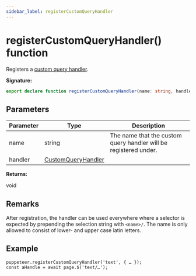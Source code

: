 ```yaml
---
sidebar_label: registerCustomQueryHandler
---
```

# registerCustomQueryHandler() function

Registers a [custom query handler](./puppeteer.customqueryhandler.md).

**Signature:**

```typescript
export declare function registerCustomQueryHandler(name: string, handler: CustomQueryHandler): void;
```

## Parameters

|  Parameter | Type | Description |
|  --- | --- | --- |
|  name | string | The name that the custom query handler will be registered under. |
|  handler | [CustomQueryHandler](./puppeteer.customqueryhandler.md) |  |

**Returns:**

void

## Remarks

After registration, the handler can be used everywhere where a selector is expected by prepending the selection string with `<name>/`. The name is only allowed to consist of lower- and upper case latin letters.

## Example


```
puppeteer.registerCustomQueryHandler('text', { … });
const aHandle = await page.$('text/…');
```

